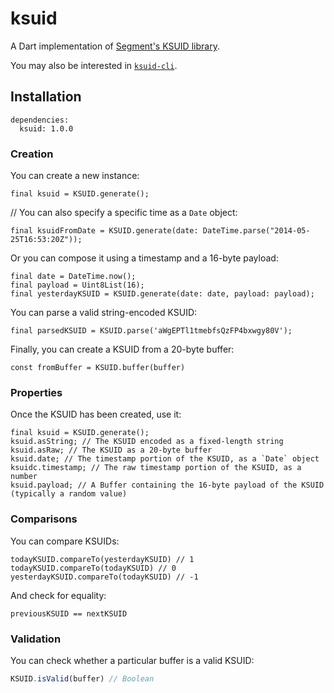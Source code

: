 # ksuid

A Dart implementation of [Segment's KSUID library](https://github.com/segmentio/ksuid).

You may also be interested in [`ksuid-cli`](https://www.npmjs.com/package/ksuid-cli).

## Installation

```
dependencies:
  ksuid: 1.0.0
```

### Creation

You can create a new instance:

```
final ksuid = KSUID.generate();
```

// You can also specify a specific time as a `Date` object:

```
final ksuidFromDate = KSUID.generate(date: DateTime.parse("2014-05-25T16:53:20Z"));
```

Or you can compose it using a timestamp and a 16-byte payload:

```
final date = DateTime.now();
final payload = Uint8List(16);
final yesterdayKSUID = KSUID.generate(date: date, payload: payload);
```

You can parse a valid string-encoded KSUID:

```
final parsedKSUID = KSUID.parse('aWgEPTl1tmebfsQzFP4bxwgy80V');
```

Finally, you can create a KSUID from a 20-byte buffer:

```
const fromBuffer = KSUID.buffer(buffer)
```

### Properties

Once the KSUID has been created, use it:

```
final ksuid = KSUID.generate();
ksuid.asString; // The KSUID encoded as a fixed-length string
ksuid.asRaw; // The KSUID as a 20-byte buffer
ksuid.date; // The timestamp portion of the KSUID, as a `Date` object
ksuidc.timestamp; // The raw timestamp portion of the KSUID, as a number
ksuid.payload; // A Buffer containing the 16-byte payload of the KSUID (typically a random value)
```

### Comparisons

You can compare KSUIDs:

```
todayKSUID.compareTo(yesterdayKSUID) // 1
todayKSUID.compareTo(todayKSUID) // 0
yesterdayKSUID.compareTo(todayKSUID) // -1
```

And check for equality:

```
previousKSUID == nextKSUID
```

### Validation

You can check whether a particular buffer is a valid KSUID:

```js
KSUID.isValid(buffer) // Boolean
```